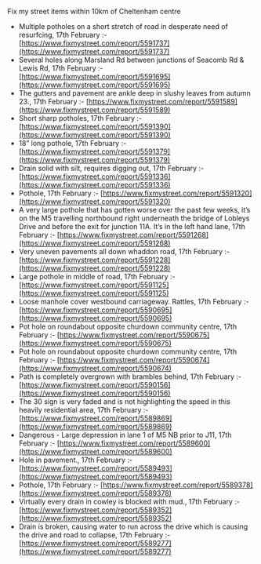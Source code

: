 Fix my street items within 10km of Cheltenham centre

<!-- fix_marker starts -->

- Multiple potholes on a short stretch of road in desperate need of resurfcing, 17th February :- [https://www.fixmystreet.com/report/5591737](https://www.fixmystreet.com/report/5591737)
- Several holes along Marsland Rd between junctions of Seacomb Rd & Lewis Rd, 17th February :- [https://www.fixmystreet.com/report/5591695](https://www.fixmystreet.com/report/5591695)
- The gutters and pavement are ankle deep in slushy leaves from autumn 23., 17th February :- [https://www.fixmystreet.com/report/5591589](https://www.fixmystreet.com/report/5591589)
- Short sharp potholes, 17th February :- [https://www.fixmystreet.com/report/5591390](https://www.fixmystreet.com/report/5591390)
- 18” long pothole, 17th February :- [https://www.fixmystreet.com/report/5591379](https://www.fixmystreet.com/report/5591379)
- Drain solid with silt, requires digging out, 17th February :- [https://www.fixmystreet.com/report/5591336](https://www.fixmystreet.com/report/5591336)
- Pothole, 17th February :- [https://www.fixmystreet.com/report/5591320](https://www.fixmystreet.com/report/5591320)
- A very large pothole that has gotten worse over the past few weeks, it’s on the M5 travelling northbound right underneath the bridge of Lobleys Drive and before the exit for junction 11A. It’s in the left hand lane, 17th February :- [https://www.fixmystreet.com/report/5591268](https://www.fixmystreet.com/report/5591268)
- Very uneven pavements all down whaddon road, 17th February :- [https://www.fixmystreet.com/report/5591228](https://www.fixmystreet.com/report/5591228)
- Large pothole in middle of road, 17th February :- [https://www.fixmystreet.com/report/5591125](https://www.fixmystreet.com/report/5591125)
- Loose manhole cover westbound carriageway. Rattles, 17th February :- [https://www.fixmystreet.com/report/5590695](https://www.fixmystreet.com/report/5590695)
- Pot hole on roundabout opposite churdown community centre, 17th February :- [https://www.fixmystreet.com/report/5590675](https://www.fixmystreet.com/report/5590675)
- Pot hole on roundabout opposite churdown community centre, 17th February :- [https://www.fixmystreet.com/report/5590674](https://www.fixmystreet.com/report/5590674)
- Path is completely overgrown with brambles behind, 17th February :- [https://www.fixmystreet.com/report/5590156](https://www.fixmystreet.com/report/5590156)
- The 30 sign is very faded and is not highlighting the speed in this heavily residential area, 17th February :- [https://www.fixmystreet.com/report/5589869](https://www.fixmystreet.com/report/5589869)
- Dangerous - Large depression in lane 1 of M5 NB prior to J11, 17th February :- [https://www.fixmystreet.com/report/5589600](https://www.fixmystreet.com/report/5589600)
- Hole in pavement., 17th February :- [https://www.fixmystreet.com/report/5589493](https://www.fixmystreet.com/report/5589493)
- Pothole, 17th February :- [https://www.fixmystreet.com/report/5589378](https://www.fixmystreet.com/report/5589378)
- Virtually every drain in cowley is blocked with mud., 17th February :- [https://www.fixmystreet.com/report/5589352](https://www.fixmystreet.com/report/5589352)
- Drain is broken, causing water to run across the drive which is causing the drive and road to collapse, 17th February :- [https://www.fixmystreet.com/report/5589277](https://www.fixmystreet.com/report/5589277)

<!-- fix_marker ends -->
